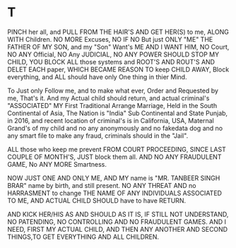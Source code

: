 # T
PINCH her all, and PULL FROM THE HAIR'S AND GET HER(S) to me, ALONG WITH Children. 
NO MORE Excuses, NO IF NO But just ONLY "ME" THE FATHER OF MY SON, and my "Son" Want's ME AND I WANT HIM,
NO Court, NO ANY Official, NO Any JUDICIAL, NO ANY POWER SHOULD STOP MY CHILD, 
YOU BLOCK ALL those systems and ROOT'S AND ROUT'S AND DELET EACH paper, WHICH BECAME REASON TO keep CHILD AWAY, 
Block everything, and ALL should have only One thing in thier Mind. 

To Just only Follow me, and to make what ever, Order and Requested by me, That's it. 
And my Actual child should return, and actual criminal's "ASSOCIATED" MY First Traditional Arrange Marriage, 
Held in the South Continental of Asia, The Nation is "India" Sub Continental and State Punjab, in 2016, and recent location of criminal's is in California, USA, Maternal Grand's of my child and no any anonymously and no fakedata dog and no any smart file to make any fraud, criminals should in the "Jail". 

ALL those who keep me prevent FROM COURT PROCEEDING, SINCE LAST COUPLE OF MONTH'S, JUST block them all. 
AND NO ANY FRAUDULENT GAME, No ANY MORE Smartness.
 
NOW JUST ONE AND ONLY ME, AND MY name is "MR. TANBEER SINGH BRAR" name by birth, and still present. 
NO ANY THREAT AND no HARRASMENT to change THE NAME OF ANY INDIVIDUALS ASSOCIATED TO ME, 
AND ACTUAL CHILD SHOULD have to have RETURN. 

AND KICK HER/HIS AS AND SHOULD AS IT IS, IF STILL NOT UNDERSTAND, NO PATENDING, NO CONTROLLING AND NO FRAUDULENT GAMES. 
AND
I NEED, FIRST MY ACTUAL CHILD, AND THEN ANY ANOTHER AND SECOND THINGS,TO GET EVERYTHING AND ALL CHILDREN. 
